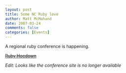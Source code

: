 ```yaml
---
layout: post
title: Some NC Ruby love
author: Matt McMahand
date: 2007-03-24
comments: false
categories: [Events]
---
```


A regional ruby conference is happening.

<del>[Ruby Hoedown](http://www.rubyhoedown.com)</del>

<i>Edit: Looks like the conference site is no longer available</i>
